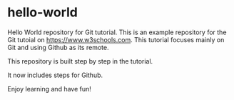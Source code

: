 # hello-world
Hello World repository for Git tutorial.
This is an example repository for the Git tutoial on https://www.w3schools.com.
This tutorial focuses mainly on Git and using Github as its remote.

This repository is built step by step in the tutorial.

It now includes steps for Github.

Enjoy learning and have fun!
